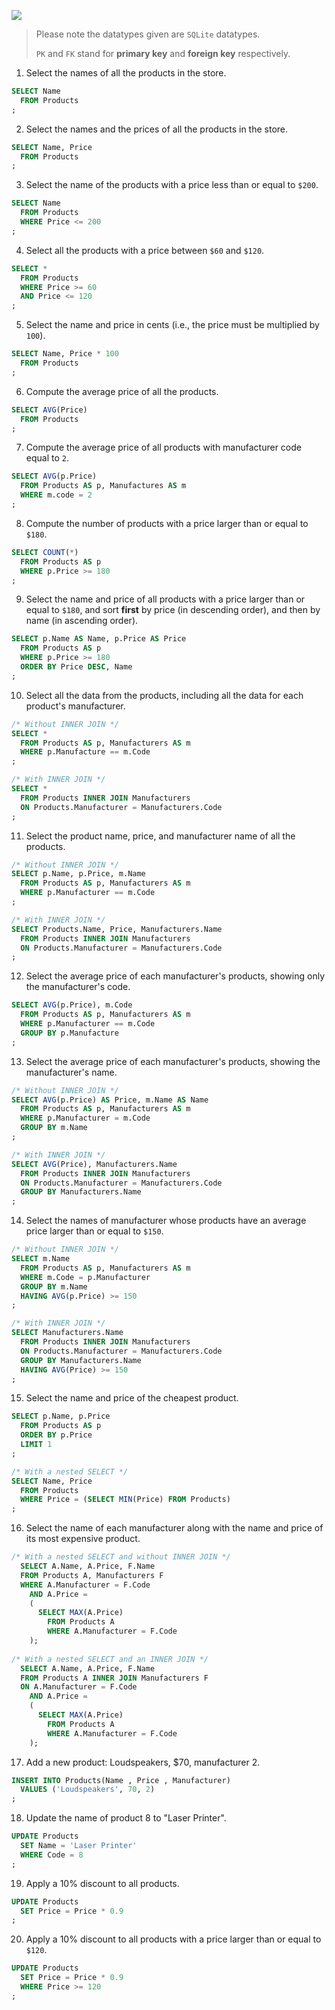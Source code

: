 ![](https://upload.wikimedia.org/wikipedia/commons/b/b2/Computer-store-db.png)

> Please note the datatypes given are `SQLite` datatypes.
>
> `PK` and `FK` stand for **primary key** and **foreign key** respectively.


1. Select the names of all the products in the store.

```sql
SELECT Name
  FROM Products
;
```

2. Select the names and the prices of all the products in the store.

```sql
SELECT Name, Price
  FROM Products
;
```

3. Select the name of the products with a price less than or equal to `$200`.

```sql
SELECT Name
  FROM Products
  WHERE Price <= 200
;
```

4. Select all the products with a price between `$60` and `$120`.

```sql
SELECT *
  FROM Products
  WHERE Price >= 60
  AND Price <= 120
;
```

5. Select the name and price in cents (i.e., the price must be multiplied by `100`).

```sql
SELECT Name, Price * 100
  FROM Products
;
```

6. Compute the average price of all the products.

```sql
SELECT AVG(Price)
  FROM Products
;
```

7. Compute the average price of all products with manufacturer code equal to `2`.

```sql
SELECT AVG(p.Price)
  FROM Products AS p, Manufactures AS m
  WHERE m.code = 2
;
```

8. Compute the number of products with a price larger than or equal to `$180`.

```sql
SELECT COUNT(*)
  FROM Products AS p
  WHERE p.Price >= 180
;
```

9. Select the name and price of all products with a price larger than or equal to `$180`, and sort **first** by price (in descending order), and then by name (in ascending order).

```sql
SELECT p.Name AS Name, p.Price AS Price
  FROM Products AS p
  WHERE p.Price >= 180
  ORDER BY Price DESC, Name
;
```

10. Select all the data from the products, including all the data for each product's manufacturer.

```sql
/* Without INNER JOIN */
SELECT *
  FROM Products AS p, Manufacturers AS m
  WHERE p.Manufacture == m.Code
;

/* With INNER JOIN */
SELECT *
  FROM Products INNER JOIN Manufacturers
  ON Products.Manufacturer = Manufacturers.Code
;
```

11. Select the product name, price, and manufacturer name of all the products.

```sql
/* Without INNER JOIN */
SELECT p.Name, p.Price, m.Name
  FROM Products AS p, Manufacturers AS m
  WHERE p.Manufacturer == m.Code
;

/* With INNER JOIN */
SELECT Products.Name, Price, Manufacturers.Name
  FROM Products INNER JOIN Manufacturers
  ON Products.Manufacturer = Manufacturers.Code
;
```

12. Select the average price of each manufacturer's products, showing only the manufacturer's code.

```sql
SELECT AVG(p.Price), m.Code
  FROM Products AS p, Manufacturers AS m
  WHERE p.Manufacturer == m.Code
  GROUP BY p.Manufacture
;
```

13. Select the average price of each manufacturer's products, showing the manufacturer's name.

```sql
/* Without INNER JOIN */
SELECT AVG(p.Price) AS Price, m.Name AS Name
  FROM Products AS p, Manufacturers AS m
  WHERE p.Manufacturer = m.Code
  GROUP BY m.Name
;

/* With INNER JOIN */
SELECT AVG(Price), Manufacturers.Name
  FROM Products INNER JOIN Manufacturers
  ON Products.Manufacturer = Manufacturers.Code
  GROUP BY Manufacturers.Name
;
```

14. Select the names of manufacturer whose products have an average price larger than or equal to `$150`.

```sql
/* Without INNER JOIN */
SELECT m.Name
  FROM Products AS p, Manufacturers AS m
  WHERE m.Code = p.Manufacturer
  GROUP BY m.Name
  HAVING AVG(p.Price) >= 150
;

/* With INNER JOIN */
SELECT Manufacturers.Name
  FROM Products INNER JOIN Manufacturers
  ON Products.Manufacturer = Manufacturers.Code
  GROUP BY Manufacturers.Name
  HAVING AVG(Price) >= 150
;
```

15. Select the name and price of the cheapest product.

```sql
SELECT p.Name, p.Price
  FROM Products AS p
  ORDER BY p.Price
  LIMIT 1
;

/* With a nested SELECT */
SELECT Name, Price
  FROM Products
  WHERE Price = (SELECT MIN(Price) FROM Products)
;
```

16. Select the name of each manufacturer along with the name and price of its most expensive product.

```sql
/* With a nested SELECT and without INNER JOIN */
  SELECT A.Name, A.Price, F.Name
  FROM Products A, Manufacturers F
  WHERE A.Manufacturer = F.Code
    AND A.Price =
    (
      SELECT MAX(A.Price)
        FROM Products A
        WHERE A.Manufacturer = F.Code
    );
 
/* With a nested SELECT and an INNER JOIN */
  SELECT A.Name, A.Price, F.Name
  FROM Products A INNER JOIN Manufacturers F
  ON A.Manufacturer = F.Code
    AND A.Price =
    (
      SELECT MAX(A.Price)
        FROM Products A
        WHERE A.Manufacturer = F.Code
    );
```

17. Add a new product: Loudspeakers, $70, manufacturer 2.

```sql
INSERT INTO Products(Name , Price , Manufacturer)
  VALUES ('Loudspeakers', 70, 2)
;
```

18. Update the name of product 8 to "Laser Printer".

```sql
UPDATE Products
  SET Name = 'Laser Printer'
  WHERE Code = 8
;
```

19. Apply a 10% discount to all products.

```sql
UPDATE Products
  SET Price = Price * 0.9
;
```

20. Apply a 10% discount to all products with a price larger than or equal to `$120`.

```sql
UPDATE Products
  SET Price = Price * 0.9
  WHERE Price >= 120
;
```
